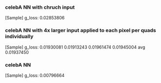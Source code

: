 ### celebA NN with chruch input 
[Sample] g_loss: 0.02853806

### celebA NN with 4x larger input applied to each pixel per quads individually
[Sample] g_loss: 0.01930081 0.01913243 0.01961474 0.01945004 avg 0.01937450

### celebA NN
[Sample] g_loss: 0.00796664
